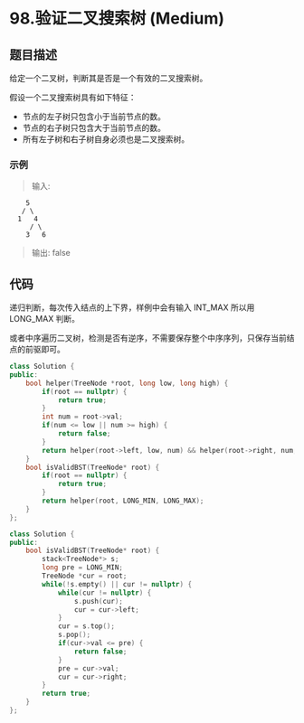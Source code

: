 # 98.验证二叉搜索树 (Medium)

## 题目描述

给定一个二叉树，判断其是否是一个有效的二叉搜索树。

假设一个二叉搜索树具有如下特征：

- 节点的左子树只包含小于当前节点的数。
- 节点的右子树只包含大于当前节点的数。
- 所有左子树和右子树自身必须也是二叉搜索树。

### 示例

> 输入:

```
    5
   / \
  1   4
     / \
    3   6
```

> 输出: false

## 代码

递归判断，每次传入结点的上下界，样例中会有输入 INT_MAX 所以用 LONG_MAX 判断。

或者中序遍历二叉树，检测是否有逆序，不需要保存整个中序序列，只保存当前结点的前驱即可。

```c++ tab="递归"
class Solution {
public:
    bool helper(TreeNode *root, long low, long high) {
        if(root == nullptr) {
            return true;
        }
        int num = root->val;
        if(num <= low || num >= high) {
            return false;
        }
        return helper(root->left, low, num) && helper(root->right, num, high);
    }
    bool isValidBST(TreeNode* root) {
        if(root == nullptr) {
            return true;
        }
        return helper(root, LONG_MIN, LONG_MAX);
    }
};
```

```c++ tab="中序遍历"
class Solution {
public:
    bool isValidBST(TreeNode* root) {
        stack<TreeNode*> s;
        long pre = LONG_MIN;
        TreeNode *cur = root;
        while(!s.empty() || cur != nullptr) {
            while(cur != nullptr) {
                s.push(cur);
                cur = cur->left;
            }
            cur = s.top();
            s.pop();
            if(cur->val <= pre) {
                return false;
            }
            pre = cur->val;
            cur = cur->right;
        }
        return true;
    }
};
```